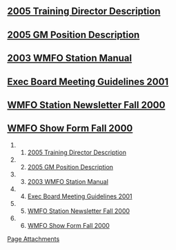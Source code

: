 [2005 Training Director Description](https://wiki.wmfo.org/@api/deki/files/408/=Training_Director.doc "Training Director.doc")
------------------------------------------------------------------------------------------------------------------------------

[2005 GM Position Description](https://wiki.wmfo.org/@api/deki/files/407/=GM_Position_Description.doc.dot "GM Position Description.doc.dot")
--------------------------------------------------------------------------------------------------------------------------------------------

[2003 WMFO Station Manual](https://wiki.wmfo.org/@api/deki/files/378/=2003_WMFO_Radio_Station_Manual.pdf "2003 WMFO Radio Station Manual.pdf")
----------------------------------------------------------------------------------------------------------------------------------------------

[Exec Board Meeting Guidelines 2001](https://wiki.wmfo.org/@api/deki/files/379/=WMFO_E-Board_Meeting_Procedure.docx "WMFO E-Board Meeting Procedure.docx")
----------------------------------------------------------------------------------------------------------------------------------------------------------

[WMFO Station Newsletter Fall 2000](https://wiki.wmfo.org/@api/deki/files/380/=Newsletter.pdf "Newsletter.pdf")
---------------------------------------------------------------------------------------------------------------

[WMFO Show Form Fall 2000](https://wiki.wmfo.org/@api/deki/files/234/=WMFO_Show_Scheduling_Form.pdf "WMFO Show Scheduling Form.pdf")
------------------------------------------------------------------------------------------------------------------------------------

1.  1. [2005 Training Director Description](#2005_Training_Director_Description)
2.  2. [2005 GM Position Description](#2005_GM_Position_Description)
3.  3. [2003 WMFO Station Manual](#2003_WMFO_Station_Manual)
4.  4. [Exec Board Meeting Guidelines 2001](#Exec_Board_Meeting_Guidelines_2001)
5.  5. [WMFO Station Newsletter Fall 2000](#WMFO_Station_Newsletter_Fall_2000)
6.  6. [WMFO Show Form Fall 2000](#WMFO_Show_Form_Fall_2000)

[Page Attachments](https://wiki-files.wmfo.org/About_WMFO/Station_History/Old_Station_Documents)
